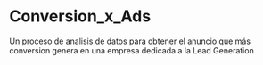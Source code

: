 # Conversion_x_Ads
Un proceso de analisis de datos para obtener el anuncio que más conversion genera en una empresa dedicada a la Lead Generation
